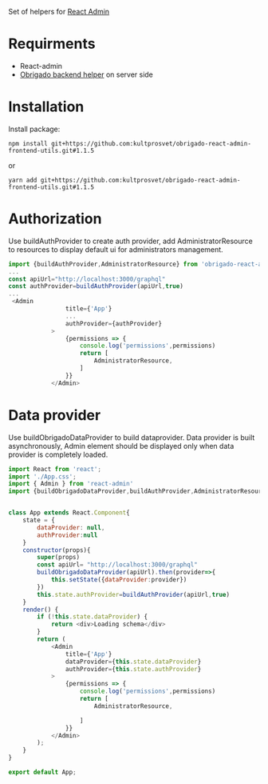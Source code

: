 Set of helpers for [React Admin](https://github.com/marmelab/react-admin)
# Requirments
+ React-admin
+ [Obrigado backend helper](https://github.com/kultprosvet/obrigado-react-admin-backend-utils) on server side
# Installation
Install package:
```
npm install git+https://github.com:kultprosvet/obrigado-react-admin-frontend-utils.git#1.1.5
```
or
```
yarn add git+https://github.com:kultprosvet/obrigado-react-admin-frontend-utils.git#1.1.5
```
# Authorization
Use buildAuthProvider to create auth provider, add  AdministratorResource to resources to display default ui for administrators management.
```javascript
import {buildAuthProvider,AdministratorResource} from 'obrigado-react-admin-frontend-utils'
...
const apiUrl="http://localhost:3000/graphql"
const authProvider=buildAuthProvider(apiUrl,true)
... 
 <Admin
                title={'App'}
                ...
                authProvider={authProvider}
            >
                {permissions => {
                    console.log('permissions',permissions)
                    return [
                        AdministratorResource,
                    ]
                }}
            </Admin>
```
 
# Data provider
Use buildObrigadoDataProvider to build dataprovider. Data provider is built asynchronously, Admin element should be displayed only when data provider is completely loaded. 

``` javascript
import React from 'react';
import './App.css';
import { Admin } from 'react-admin'
import {buildObrigadoDataProvider,buildAuthProvider,AdministratorResource} from 'obrigado-react-admin-frontend-utils'


class App extends React.Component{
    state = {
        dataProvider: null,
        authProvider:null
    }
    constructor(props){
        super(props)
        const apiUrl= "http://localhost:3000/graphql"
        buildObrigadoDataProvider(apiUrl).then(provider=>{
            this.setState({dataProvider:provider})
        })
        this.state.authProvider=buildAuthProvider(apiUrl,true)
    }
    render() {
        if (!this.state.dataProvider) {
            return <div>Loading schema</div>
        }
        return (
            <Admin
                title={'App'}
                dataProvider={this.state.dataProvider}
                authProvider={this.state.authProvider}
            >
                {permissions => {
                    console.log('permissions',permissions)
                    return [
                        AdministratorResource,

                    ]
                }}
            </Admin>
        );
    }
}

export default App;

```
